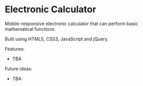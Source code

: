 # Electronic Calculator
Mobile-responsive electronic calculator that can perform basic mathematical functions.

Built using HTML5, CSS3, JavaScript and jQuery.

Features:
* TBA

Future ideas:
* TBA
